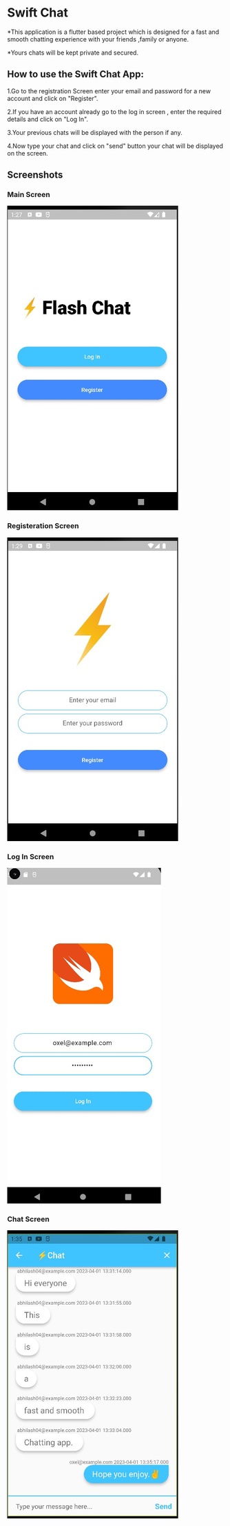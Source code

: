 # Swift Chat 

*This application is a flutter based project which is designed for a fast and smooth chatting experience with your friends ,family or anyone.

*Yours chats will be kept private and secured.

## How to use the Swift Chat App:

1.Go to the registration Screen enter your email and password for a new account and click on "Register".

2.If you have an account already go to the log in screen , enter the required details and click on "Log In".

3.Your previous chats will be displayed with the person if any.

4.Now type your chat and click on "send" button your chat will be displayed on the screen. 


## Screenshots

### Main Screen
![App Screenshot](https://github.com/Abhilash020/Flash-chat/blob/main/Screenshots/Main%20Screen.jpg?raw=true)

### Registeration Screen
![App Screenshot](https://github.com/Abhilash020/Flash-chat/blob/main/Screenshots/Registeration%20Screen.jpg?raw=true)

### Log In Screen
![App Screenshot](https://github.com/Abhilash020/Swift-chat/blob/main/Screenshots/Log%20In%20Screen.jpg?raw=true)

### Chat Screen
![App Screenshot](https://github.com/Abhilash020/Flash-chat/blob/main/Screenshots/Chat%20Screen.jpg?raw=true)

